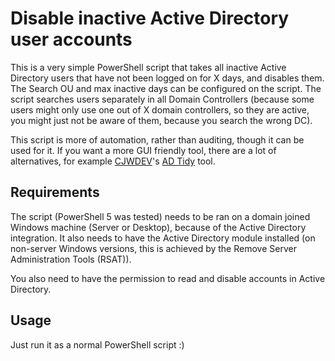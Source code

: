 # Disable inactive Active Directory user accounts

This is a very simple PowerShell script that takes all inactive Active Directory users that have not been logged on for X days, and disables them. The Search OU and max inactive days can be configured on the script. The script searches users separately in all Domain Controllers (because some users might only use one out of X domain controllers, so they are active, you might just not be aware of them, because you search the wrong DC).

This script is more of automation, rather than auditing, though it can be used for it. If you want a more GUI friendly tool, there are a lot of alternatives, for example [CJWDEV](http://www.cjwdev.com/)'s [AD Tidy](http://www.cjwdev.com/Software/ADTidy/Info.html) tool.

## Requirements
The script (PowerShell 5 was tested) needs to be ran on a domain joined Windows machine (Server or Desktop), because of the Active Directory integration. It also needs to have the Active Directory module installed (on non-server Windows versions, this is achieved by the Remove Server Administration Tools (RSAT)).

You also need to have the permission to read and disable accounts in Active Directory.

## Usage

Just run it as a normal PowerShell script :)
